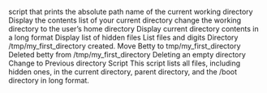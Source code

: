 script that prints the absolute path name of the current working directory
Display the contents list of your current directory
change the working directory to the user’s home directory
Display current directory contents in a long format
Display list of hidden files
List files and digits
Directory /tmp/my_first_directory created.
Move Betty to tmp/my_first_directory
Deleted betty from /tmp/my_first_directory
Deleting an empty directory
Change to Previous directory Script
This script lists all files, including hidden ones, in the current directory, parent directory, and the /boot directory in long format.
